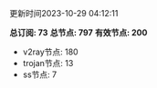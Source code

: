 更新时间2023-10-29 04:12:11

**总订阅: 73**
**总节点: 797**
**有效节点: 200**
- v2ray节点: 180
- trojan节点: 13
- ss节点: 7
